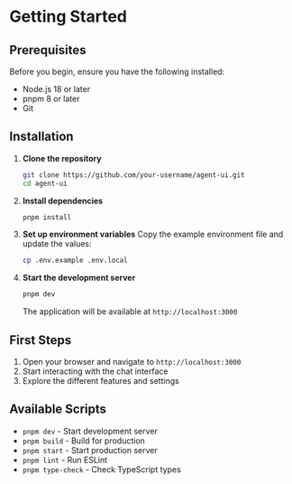 # Getting Started

## Prerequisites

Before you begin, ensure you have the following installed:

- Node.js 18 or later
- pnpm 8 or later
- Git

## Installation

1. **Clone the repository**

   ```bash
   git clone https://github.com/your-username/agent-ui.git
   cd agent-ui
   ```

2. **Install dependencies**

   ```bash
   pnpm install
   ```

3. **Set up environment variables**
   Copy the example environment file and update the values:

   ```bash
   cp .env.example .env.local
   ```

4. **Start the development server**
   ```bash
   pnpm dev
   ```
   The application will be available at `http://localhost:3000`

## First Steps

1. Open your browser and navigate to `http://localhost:3000`
2. Start interacting with the chat interface
3. Explore the different features and settings

## Available Scripts

- `pnpm dev` - Start development server
- `pnpm build` - Build for production
- `pnpm start` - Start production server
- `pnpm lint` - Run ESLint
- `pnpm type-check` - Check TypeScript types
